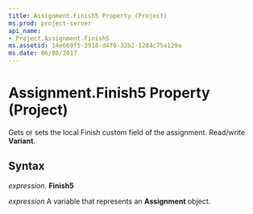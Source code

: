 ```yaml
---
title: Assignment.Finish5 Property (Project)
ms.prod: project-server
api_name:
- Project.Assignment.Finish5
ms.assetid: 14e669f5-3918-d4f0-33b2-1284c75a129a
ms.date: 06/08/2017
---
```



# Assignment.Finish5 Property (Project)

Gets or sets the local Finish custom field of the assignment. Read/write **Variant**.


## Syntax

 _expression_. **Finish5**

 _expression_ A variable that represents an **Assignment** object.


